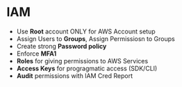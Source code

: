 # IAM
- Use **Root** account ONLY for AWS Account setup
- Assign Users to **Groups**, Assign Permissiosn to Groups
- Create strong **Password policy**
- Enforce **MFA1**
- **Roles** for giving permissions to AWS Services
- **Access Keys** for progragmatic access (SDK/CLI)
- **Audit** permissions with IAM Cred Report